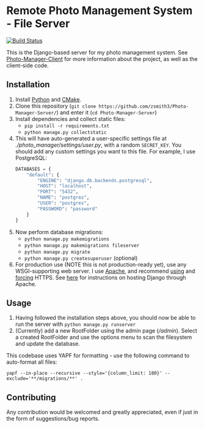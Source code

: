 # Remote Photo Management System - File Server

[![Build Status](https://travis-ci.com/zsmith3/Photo-Manager-Server.svg?branch=master)](https://travis-ci.com/zsmith3/Photo-Manager-Server)

This is the Django-based server for my photo management system. See [Photo-Manager-Client](https://github.com/zsmith3/Photo-Manager-Client/) for more information about the project, as well as the client-side code.


## Installation

1) Install [Python](https://www.python.org/downloads/) and [CMake](https://cmake.org/download/).
2) Clone this repository (`git clone https://github.com/zsmith3/Photo-Manager-Server/`) and enter it (`cd Photo-Manager-Server`)
3) Install dependencies and collect static files:
	- `pip install -r requirements.txt`
	- `python manage.py collectstatic`
4) This will have auto-generated a user-specific settings file at *./photo_manager/settings/user.py*, with a random `SECRET_KEY`. You should add any custom settings you want to this file. For example, I use PostgreSQL:
	```python
	DATABASES = {
		"default": {
			"ENGINE": "django.db.backends.postgresql",
			"HOST": "localhost",
			"PORT": "5432",
			"NAME": "postgres",
			"USER": "postgres",
			"PASSWORD": "password"
		}
	}
	```
5) Now perform database migrations:
	- `python manage.py makemigrations`
	- `python manage.py makemigrations fileserver`
	- `python manage.py migrate`
	- `python manage.py createsuperuser` (optional)
6) For production use (NOTE this is not production-ready yet), use any WSGI-supporting web server. I use [Apache](https://httpd.apache.org/), and recommend [using](https://httpd.apache.org/docs/2.4/ssl/ssl_howto.html) and [forcing](https://wiki.apache.org/httpd/RewriteHTTPToHTTPS) HTTPS. See [here](https://docs.djangoproject.com/en/2.1/howto/deployment/wsgi/modwsgi/) for instructions on hosting Django through Apache.


## Usage

1) Having followed the installation steps above, you should now be able to run the server with `python manage.py runserver`
2) (Currently) add a new RootFolder using the admin page (*/admin*). Select a created RootFolder and use the options menu to scan the filesystem and update the database.

This codebase uses YAPF for formatting - use the following command to auto-format all files:

`yapf --in-place --recursive --style='{column_limit: 180}' --exclude='**/migrations/**' .`


## Contributing

Any contribution would be welcomed and greatly appreciated, even if just in the form of suggestions/bug reports.
